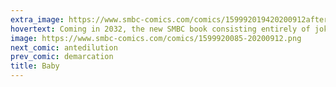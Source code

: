 ```yaml
---
extra_image: https://www.smbc-comics.com/comics/159992019420200912after.png
hovertext: Coming in 2032, the new SMBC book consisting entirely of jokes where a pickup line reveals deep psychological pain.
image: https://www.smbc-comics.com/comics/1599920085-20200912.png
next_comic: antedilution
prev_comic: demarcation
title: Baby
---
```


